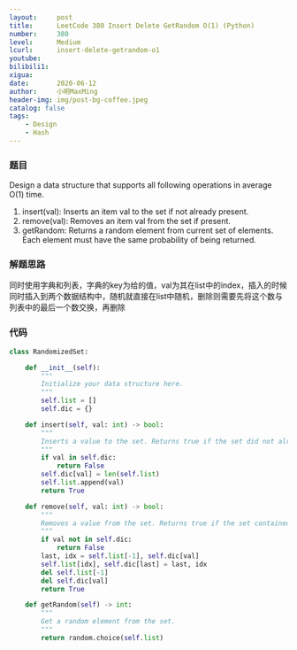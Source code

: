 ```yaml
---
layout:     post
title:      LeetCode 380 Insert Delete GetRandom O(1) (Python)
number:     380
level:      Medium
lcurl:      insert-delete-getrandom-o1
youtube:    
bilibili1:  
xigua:      
date:       2020-06-12
author:     小明MaxMing
header-img: img/post-bg-coffee.jpeg
catalog: false
tags:
    - Design
    - Hash
---
```


### 题目

Design a data structure that supports all following operations in average O(1) time.

1. insert(val): Inserts an item val to the set if not already present.
2. remove(val): Removes an item val from the set if present.
3. getRandom: Returns a random element from current set of elements. Each element must have the same probability of being returned.

### 解题思路

同时使用字典和列表，字典的key为给的值，val为其在list中的index，插入的时候同时插入到两个数据结构中，随机就直接在list中随机，删除则需要先将这个数与列表中的最后一个数交换，再删除

### 代码
```python
class RandomizedSet:

    def __init__(self):
        """
        Initialize your data structure here.
        """
        self.list = []
        self.dic = {}

    def insert(self, val: int) -> bool:
        """
        Inserts a value to the set. Returns true if the set did not already contain the specified element.
        """
        if val in self.dic:
            return False
        self.dic[val] = len(self.list)
        self.list.append(val)
        return True

    def remove(self, val: int) -> bool:
        """
        Removes a value from the set. Returns true if the set contained the specified element.
        """
        if val not in self.dic:
            return False
        last, idx = self.list[-1], self.dic[val]
        self.list[idx], self.dic[last] = last, idx
        del self.list[-1]
        del self.dic[val]
        return True

    def getRandom(self) -> int:
        """
        Get a random element from the set.
        """
        return random.choice(self.list)
```
